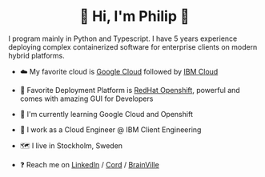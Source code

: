 <h1 align="center"> 🚀  Hi, I'm Philip 🚀 </h1>

I program mainly in Python and Typescript. I have 5 years experience deploying complex containerized software for enterprise clients on modern hybrid platforms. 

- ☁️ My favorite cloud is  [Google Cloud](https://cloud.google.com/?hl=en) followed by [IBM Cloud](https://cloud.ibm.com/)
- 🧰 Favorite Deployment Platform is [RedHat Openshift](https://www.redhat.com/en/technologies/cloud-computing/openshift), powerful and comes with amazing GUI for Developers
- 🌱 I'm currently learning Google Cloud and Openshift 

- 🏢 I work as a Cloud Engineer @ IBM Client Engineering 
- 🗺️ I live in Stockholm, Sweden
- ❓ Reach me on [LinkedIn](https://www.linkedin.com/in/philip-rumman/) / [Cord](https://cord.co/candidate/account/u/candidate/50750) / [BrainVille](https://www.brainville.com/ResourceManagement/ProfessionalProfile/Index/48660)
